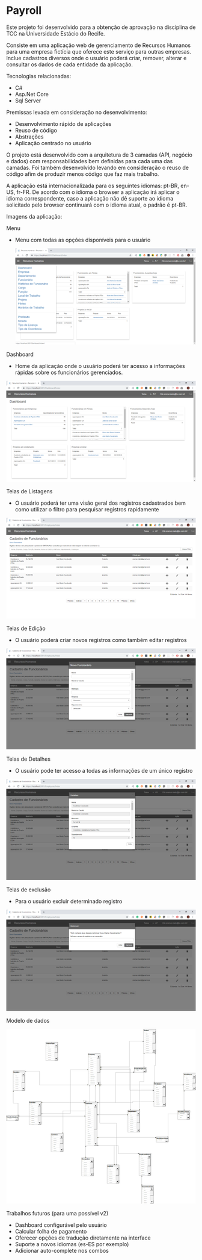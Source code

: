 # Payroll

Este projeto foi desenvolvido para a obtenção de aprovação na disciplina de TCC na Universidade Estácio do Recife.

Consiste em uma aplicação web de gerenciamento de Recursos Humanos para uma empresa fictícia que oferece este serviço para outras empresas. Inclue cadastros diversos onde o usuário poderá criar, remover, alterar e consultar os dados de cada entidade da aplicação.

Tecnologias relacionadas:
<ul>
  <li> C# </li>
  <li> Asp.Net Core </li>
  <li> Sql Server </li>  
</ul>

Premissas levada em consideração no desenvolvimento:
<ul>
  <li> Desenvolvimento rápido de aplicações </li>
  <li> Reuso de código </li>
  <li> Abstrações </li>  
  <li> Aplicação centrado no usuário </li>  
</ul>

O projeto está desenvolvido com a arquitetura de 3 camadas (API, negócio e dados) com responsabilidades bem definidas para cada uma das camadas. Foi também desenvolvido levando em consideração o reuso de código afim de produzir menos código que faz mais trabalho.

A aplicação está internacionalizada para os seguintes idiomas: pt-BR, en-US, fr-FR. De acordo com o idioma o browser a aplicação irá aplicar o idioma correspondente, caso a aplicação não dê suporte ao idioma solicitado pelo browser continuará com o idioma atual, o padrão é pt-BR. 

Imagens da aplicação: 

Menu 
 - Menu com todas as opções disponíveis para o usuário
 
   ![Screenshot](menu.png)

Dashboard 
 - Home da aplicação onde o usuário poderá ter acesso a informações rápidas sobre os funcionários gerenciados.
 
  ![Screenshot](dashboard.png)

Telas de Listagens
  - O usuário poderá ter uma visão geral dos registros cadastrados bem como utilizar o filtro para pesquisar registros rapidamente
  
  ![Screenshot](index.png)
 
Telas de Edição
  - O usuário poderá criar novos registros como também editar registros
  
  ![Screenshot](create.png)

Telas de Detalhes
  - O usuário pode ter acesso a todas as informações de um único registro
  
  ![Screenshot](details.png)
  
Telas de exclusão
  - Para o usuário excluir determinado registro
  
  ![Screenshot](remove.png)
  
Modelo de dados

  ![Screenshot](ER.png)	
  
  Trabalhos futuros (para uma possível v2)
- Dashboard configurável pelo usuário
- Calcular folha de pagamento
- Oferecer opções de tradução diretamente na interface
- Suporte a novos idiomas (es-ES por exemplo)
- Adicionar auto-complete nos combos
